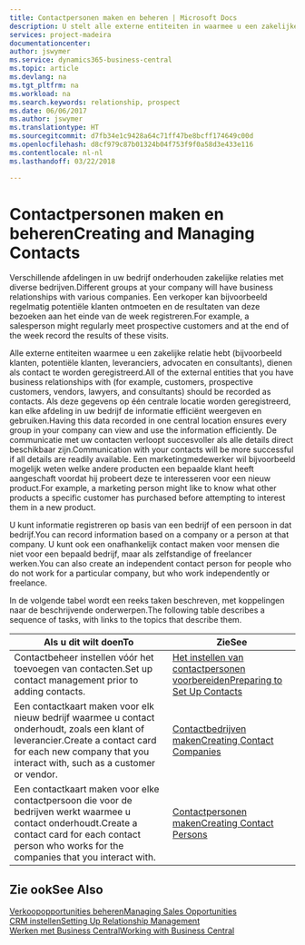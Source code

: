 ```yaml
---
title: Contactpersonen maken en beheren | Microsoft Docs
description: U stelt alle externe entiteiten in waarmee u een zakelijke relatie hebt (zoals prospects, klanten, leveranciers en consultants) als contacten.
services: project-madeira
documentationcenter: 
author: jswymer
ms.service: dynamics365-business-central
ms.topic: article
ms.devlang: na
ms.tgt_pltfrm: na
ms.workload: na
ms.search.keywords: relationship, prospect
ms.date: 06/06/2017
ms.author: jswymer
ms.translationtype: HT
ms.sourcegitcommit: d7fb34e1c9428a64c71ff47be8bcff174649c00d
ms.openlocfilehash: d8cf979c87b01324b04f753f9f0a58d3e433e116
ms.contentlocale: nl-nl
ms.lasthandoff: 03/22/2018

---
```

# <a name="creating-and-managing-contacts"></a><span data-ttu-id="cd76c-103">Contactpersonen maken en beheren</span><span class="sxs-lookup"><span data-stu-id="cd76c-103">Creating and Managing Contacts</span></span>
<span data-ttu-id="cd76c-104">Verschillende afdelingen in uw bedrijf onderhouden zakelijke relaties met diverse bedrijven.</span><span class="sxs-lookup"><span data-stu-id="cd76c-104">Different groups at your company will have business relationships with various companies.</span></span> <span data-ttu-id="cd76c-105">Een verkoper kan bijvoorbeeld regelmatig potentiële klanten ontmoeten en de resultaten van deze bezoeken aan het einde van de week registreren.</span><span class="sxs-lookup"><span data-stu-id="cd76c-105">For example, a salesperson might regularly meet prospective customers and at the end of the week record the results of these visits.</span></span>

<span data-ttu-id="cd76c-106">Alle externe entiteiten waarmee u een zakelijke relatie hebt (bijvoorbeeld klanten, potentiële klanten, leveranciers, advocaten en consultants), dienen als contact te worden geregistreerd.</span><span class="sxs-lookup"><span data-stu-id="cd76c-106">All of the external entities that you have business relationships with (for example, customers, prospective customers, vendors, lawyers, and consultants) should be recorded as contacts.</span></span> <span data-ttu-id="cd76c-107">Als deze gegevens op één centrale locatie worden geregistreerd, kan elke afdeling in uw bedrijf de informatie efficiënt weergeven en gebruiken.</span><span class="sxs-lookup"><span data-stu-id="cd76c-107">Having this data recorded in one central location ensures every group in your company can view and use the information efficiently.</span></span> <span data-ttu-id="cd76c-108">De communicatie met uw contacten verloopt succesvoller als alle details direct beschikbaar zijn.</span><span class="sxs-lookup"><span data-stu-id="cd76c-108">Communication with your contacts will be more successful if all details are readily available.</span></span> <span data-ttu-id="cd76c-109">Een marketingmedewerker wil bijvoorbeeld mogelijk weten welke andere producten een bepaalde klant heeft aangeschaft voordat hij probeert deze te interesseren voor een nieuw product.</span><span class="sxs-lookup"><span data-stu-id="cd76c-109">For example, a marketing person might like to know what other products a specific customer has purchased before attempting to interest them in a new product.</span></span>

<span data-ttu-id="cd76c-110">U kunt informatie registreren op basis van een bedrijf of een persoon in dat bedrijf.</span><span class="sxs-lookup"><span data-stu-id="cd76c-110">You can record information based on a company or a person at that company.</span></span> <span data-ttu-id="cd76c-111">U kunt ook een onafhankelijk contact maken voor mensen die niet voor een bepaald bedrijf, maar als zelfstandige of freelancer werken.</span><span class="sxs-lookup"><span data-stu-id="cd76c-111">You can also create an independent contact person for people who do not work for a particular company, but who work independently or freelance.</span></span>

<span data-ttu-id="cd76c-112">In de volgende tabel wordt een reeks taken beschreven, met koppelingen naar de beschrijvende onderwerpen.</span><span class="sxs-lookup"><span data-stu-id="cd76c-112">The following table describes a sequence of tasks, with links to the topics that describe them.</span></span>

| <span data-ttu-id="cd76c-113">Als u dit wilt doen</span><span class="sxs-lookup"><span data-stu-id="cd76c-113">To</span></span> | <span data-ttu-id="cd76c-114">Zie</span><span class="sxs-lookup"><span data-stu-id="cd76c-114">See</span></span> |
| --- | --- |
| <span data-ttu-id="cd76c-115">Contactbeheer instellen vóór het toevoegen van contacten.</span><span class="sxs-lookup"><span data-stu-id="cd76c-115">Set up contact management prior to adding contacts.</span></span> |[<span data-ttu-id="cd76c-116">Het instellen van contactpersonen voorbereiden</span><span class="sxs-lookup"><span data-stu-id="cd76c-116">Preparing to Set Up Contacts</span></span>](marketing-setup-contacts.md) |
| <span data-ttu-id="cd76c-117">Een contactkaart maken voor elk nieuw bedrijf waarmee u contact onderhoudt, zoals een klant of leverancier.</span><span class="sxs-lookup"><span data-stu-id="cd76c-117">Create a contact card for each new company that you interact with, such as a customer or vendor.</span></span> |[<span data-ttu-id="cd76c-118">Contactbedrijven maken</span><span class="sxs-lookup"><span data-stu-id="cd76c-118">Creating Contact Companies</span></span>](marketing-create-contact-companies.md) |
| <span data-ttu-id="cd76c-119">Een contactkaart maken voor elke contactpersoon die voor de bedrijven werkt waarmee u contact onderhoudt.</span><span class="sxs-lookup"><span data-stu-id="cd76c-119">Create a contact card for each contact person who works for the companies that you interact with.</span></span> |[<span data-ttu-id="cd76c-120">Contactpersonen maken</span><span class="sxs-lookup"><span data-stu-id="cd76c-120">Creating Contact Persons</span></span>](marketing-create-contact-persons.md) |

## <a name="see-also"></a><span data-ttu-id="cd76c-121">Zie ook</span><span class="sxs-lookup"><span data-stu-id="cd76c-121">See Also</span></span>
[<span data-ttu-id="cd76c-122">Verkoopopportunities beheren</span><span class="sxs-lookup"><span data-stu-id="cd76c-122">Managing Sales Opportunities</span></span>](marketing-manage-sales-opportunities.md)  
[<span data-ttu-id="cd76c-123">CRM instellen</span><span class="sxs-lookup"><span data-stu-id="cd76c-123">Setting Up Relationship Management</span></span>](marketing-setup-marketing.md)  
[<span data-ttu-id="cd76c-124">Werken met Business Central</span><span class="sxs-lookup"><span data-stu-id="cd76c-124">Working with Business Central</span></span>](ui-work-product.md)  

